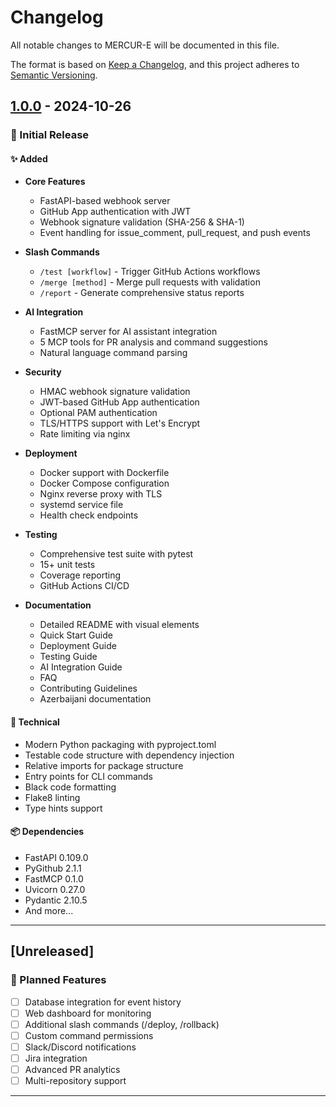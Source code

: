 # Changelog

All notable changes to MERCUR-E will be documented in this file.

The format is based on [Keep a Changelog](https://keepachangelog.com/en/1.0.0/),
and this project adheres to [Semantic Versioning](https://semver.org/spec/v2.0.0.html).

## [1.0.0] - 2024-10-26

### 🎉 Initial Release

#### ✨ Added

- **Core Features**
  - FastAPI-based webhook server
  - GitHub App authentication with JWT
  - Webhook signature validation (SHA-256 & SHA-1)
  - Event handling for issue_comment, pull_request, and push events

- **Slash Commands**
  - `/test [workflow]` - Trigger GitHub Actions workflows
  - `/merge [method]` - Merge pull requests with validation
  - `/report` - Generate comprehensive status reports

- **AI Integration**
  - FastMCP server for AI assistant integration
  - 5 MCP tools for PR analysis and command suggestions
  - Natural language command parsing

- **Security**
  - HMAC webhook signature validation
  - JWT-based GitHub App authentication
  - Optional PAM authentication
  - TLS/HTTPS support with Let's Encrypt
  - Rate limiting via nginx

- **Deployment**
  - Docker support with Dockerfile
  - Docker Compose configuration
  - Nginx reverse proxy with TLS
  - systemd service file
  - Health check endpoints

- **Testing**
  - Comprehensive test suite with pytest
  - 15+ unit tests
  - Coverage reporting
  - GitHub Actions CI/CD

- **Documentation**
  - Detailed README with visual elements
  - Quick Start Guide
  - Deployment Guide
  - Testing Guide
  - AI Integration Guide
  - FAQ
  - Contributing Guidelines
  - Azerbaijani documentation

#### 🔧 Technical

- Modern Python packaging with pyproject.toml
- Testable code structure with dependency injection
- Relative imports for package structure
- Entry points for CLI commands
- Black code formatting
- Flake8 linting
- Type hints support

#### 📦 Dependencies

- FastAPI 0.109.0
- PyGithub 2.1.1
- FastMCP 0.1.0
- Uvicorn 0.27.0
- Pydantic 2.10.5
- And more...

---

## [Unreleased]

### 🚧 Planned Features

- [ ] Database integration for event history
- [ ] Web dashboard for monitoring
- [ ] Additional slash commands (/deploy, /rollback)
- [ ] Custom command permissions
- [ ] Slack/Discord notifications
- [ ] Jira integration
- [ ] Advanced PR analytics
- [ ] Multi-repository support

---

[1.0.0]: https://github.com/Rafo044/mercur-e/releases/tag/v1.0.0
